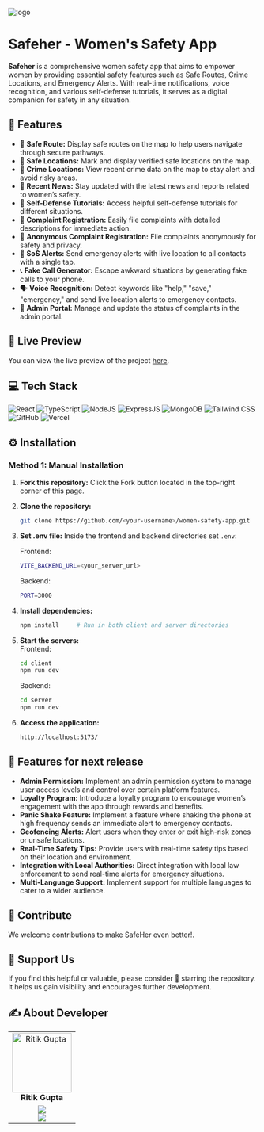 ![logo](https://www.imsafe.app/wp-content/uploads/2024/05/Group-78617@2x.png)

# Safeher - Women's Safety App

**Safeher** is a comprehensive women safety app that aims to empower women by providing essential safety features such as Safe Routes, Crime Locations, and Emergency Alerts. With real-time notifications, voice recognition, and various self-defense tutorials, it serves as a digital companion for safety in any situation.

## 🔮 Features

- 📍 **Safe Route:** Display safe routes on the map to help users navigate through secure pathways.
- 📍 **Safe Locations:** Mark and display verified safe locations on the map.
- 🚨 **Crime Locations:** View recent crime data on the map to stay alert and avoid risky areas.
- 📰 **Recent News:** Stay updated with the latest news and reports related to women’s safety.
- 🥋 **Self-Defense Tutorials:** Access helpful self-defense tutorials for different situations.
- 📝 **Complaint Registration:** Easily file complaints with detailed descriptions for immediate action.
- 📝 **Anonymous Complaint Registration:** File complaints anonymously for safety and privacy.
- 🚨 **SoS Alerts:** Send emergency alerts with live location to all contacts with a single tap.
- 📞 **Fake Call Generator:** Escape awkward situations by generating fake calls to your phone.
- 🗣️ **Voice Recognition:** Detect keywords like "help," "save," "emergency," and send live location alerts to emergency contacts.
- 👮 **Admin Portal:** Manage and update the status of complaints in the admin portal.
  
## 🚀 Live Preview

You can view the live preview of the project [here](https://women-safety-platform.vercel.app/).

## 💻 Tech Stack

![React](https://img.shields.io/badge/React-20232A?style=for-the-badge&logo=react&logoColor=61DAFB)
![TypeScript](https://img.shields.io/badge/TypeScript-007ACC?style=for-the-badge&logo=typescript&logoColor=white)
![NodeJS](https://img.shields.io/badge/Node.js-43853D?style=for-the-badge&logo=node.js&logoColor=white)
![ExpressJS](https://img.shields.io/badge/Express.js-404D59?style=for-the-badge)
![MongoDB](https://img.shields.io/badge/MongoDB-47A248?style=for-the-badge&logo=mongodb&logoColor=white)
![Tailwind CSS](https://img.shields.io/badge/Tailwind_CSS-38B2AC?style=for-the-badge&logo=tailwind-css&logoColor=white)
![GitHub](https://img.shields.io/badge/GitHub-100000?style=for-the-badge&logo=github&logoColor=white)
![Vercel](https://img.shields.io/badge/Vercel-000000?style=for-the-badge&logo=vercel&logoColor=white)

## ⚙️ Installation

### Method 1: Manual Installation

1. **Fork this repository:** Click the Fork button located in the top-right corner of this page.
2. **Clone the repository:**
   ```bash
   git clone https://github.com/<your-username>/women-safety-app.git
   ```
3. **Set .env file:**
   Inside the frontend and backend directories set `.env`:

   Frontend:

   ```bash
   VITE_BACKEND_URL=<your_server_url>
   ```

   Backend:

   ```bash
   PORT=3000
   ```

4. **Install dependencies:**
   ```bash
   npm install     # Run in both client and server directories
   ```
5. **Start the servers:**  
   Frontend:
   ```bash
   cd client
   npm run dev
   ```
   Backend:
   ```bash
   cd server
   npm run dev
   ```
6. **Access the application:**
   ```bash
   http://localhost:5173/
   ```

## 🔮 Features for next release

- **Admin Permission:** Implement an admin permission system to manage user access levels and control over certain platform features.
- **Loyalty Program:** Introduce a loyalty program to encourage women’s engagement with the app through rewards and benefits.
- **Panic Shake Feature:** Implement a feature where shaking the phone at high frequency sends an immediate alert to emergency contacts.
- **Geofencing Alerts:** Alert users when they enter or exit high-risk zones or unsafe locations.
- **Real-Time Safety Tips:** Provide users with real-time safety tips based on their location and environment.
- **Integration with Local Authorities:** Direct integration with local law enforcement to send real-time alerts for emergency situations.
- **Multi-Language Support:** Implement support for multiple languages to cater to a wider audience.

## 🤝 Contribute

We welcome contributions to make SafeHer even better!.


## 🌟 Support Us

If you find this helpful or valuable, please consider 🌟 starring the repository. It helps us gain visibility and encourages further development.

## ✍️ About Developer

<table>
  <tbody>
    <tr>
      <td align="center" valign="top">
        <img src="https://media.licdn.com/dms/image/v2/D4D03AQGOWMA-4a0x1g/profile-displayphoto-shrink_400_400/profile-displayphoto-shrink_400_400/0/1675701785668?e=1742428800&v=beta&t=PDuu-BX8pPYrbnNgSX_Jf57FAk383oO87fis-UA1Vlc" width="120px;" alt="Ritik Gupta"/>
        <br />
        <b>Ritik Gupta</b>
      </td>
    </tr>
    <tr>
        <td align="center">
            <a href="https://github.com/ritik-gupta-2022">
            <img src="https://img.shields.io/badge/GitHub-100000.svg?style=for-the-badge&logo=github&logoColor=white"/>
            </a>
            <br/>
            <a href="https://www.linkedin.com/in/ritik-gupta-948815253/">
            <img src="https://img.shields.io/badge/linkedin-%230077B5.svg?style=for-the-badge&logo=linkedin&logoColor=white"/>
            </a>
        </td>
    </tr>
  </tbody>
</table>
